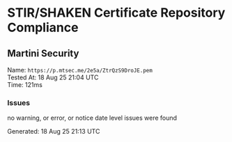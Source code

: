 # STIR/SHAKEN Certificate Repository Compliance

## Martini Security

Name: `https://p.mtsec.me/2e5a/ZtrQzS9DroJE.pem`\
Tested At: 18 Aug 25 21:04 UTC\
Time: 121ms

### Issues

no warning, or error, or notice date level issues were found

Generated: 18 Aug 25 21:13 UTC